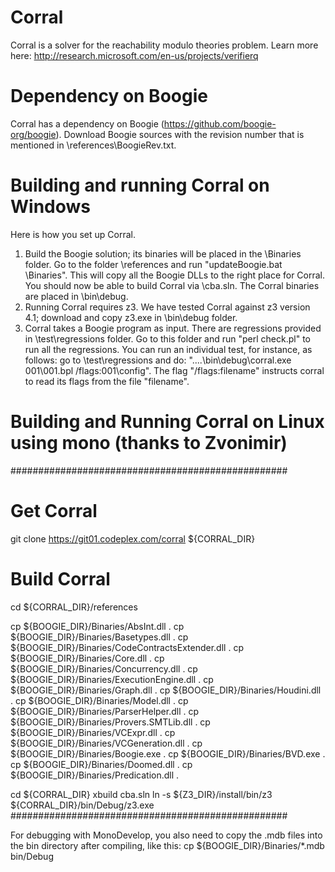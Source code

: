 # Corral

Corral is a solver for the reachability modulo theories problem. Learn more here: http://research.microsoft.com/en-us/projects/verifierq

# Dependency on Boogie
Corral has a dependency on Boogie (https://github.com/boogie-org/boogie). Download Boogie sources with the revision number that is mentioned in <Corral>\references\BoogieRev.txt.

# Building and running Corral on Windows
Here is how you set up Corral. 
1. Build the Boogie solution; its binaries will be placed in the <Boogie>\Binaries folder. Go to the folder <Corral>\references and run "updateBoogie.bat <Boogie>\Binaries". This will copy all the Boogie DLLs to the right place for Corral. You should now be able to build Corral via <Corral>\cba.sln. The Corral binaries are placed in <Corral>\bin\debug. 
2. Running Corral requires z3. We have tested Corral against z3 version 4.1; download and copy z3.exe in <Corral>\bin\debug folder. 
3. Corral takes a Boogie program as input. There are regressions provided in <Corral>\test\regressions folder. Go to this folder and run "perl check.pl" to run all the regressions. You can run an individual test, for instance, as follows: go to <Corral>\test\regressions and do: "..\..\bin\debug\corral.exe 001\001.bpl /flags:001\config". The flag "/flags:filename" instructs corral to read its flags from the file "filename".

# Building and Running Corral on Linux using mono (thanks to Zvonimir)
 ##################################################
 # Get Corral
 git clone https://git01.codeplex.com/corral ${CORRAL_DIR}

 # Build Corral
 cd ${CORRAL_DIR}/references

 cp ${BOOGIE_DIR}/Binaries/AbsInt.dll .
 cp ${BOOGIE_DIR}/Binaries/Basetypes.dll .
 cp ${BOOGIE_DIR}/Binaries/CodeContractsExtender.dll .
 cp ${BOOGIE_DIR}/Binaries/Core.dll .
 cp ${BOOGIE_DIR}/Binaries/Concurrency.dll .
 cp ${BOOGIE_DIR}/Binaries/ExecutionEngine.dll .
 cp ${BOOGIE_DIR}/Binaries/Graph.dll .
 cp ${BOOGIE_DIR}/Binaries/Houdini.dll .
 cp ${BOOGIE_DIR}/Binaries/Model.dll .
 cp ${BOOGIE_DIR}/Binaries/ParserHelper.dll .
 cp ${BOOGIE_DIR}/Binaries/Provers.SMTLib.dll .
 cp ${BOOGIE_DIR}/Binaries/VCExpr.dll .
 cp ${BOOGIE_DIR}/Binaries/VCGeneration.dll .
 cp ${BOOGIE_DIR}/Binaries/Boogie.exe .
 cp ${BOOGIE_DIR}/Binaries/BVD.exe .
 cp ${BOOGIE_DIR}/Binaries/Doomed.dll .
 cp ${BOOGIE_DIR}/Binaries/Predication.dll .

 cd ${CORRAL_DIR}
 xbuild cba.sln 
 ln -s ${Z3_DIR}/install/bin/z3 ${CORRAL_DIR}/bin/Debug/z3.exe
 ##################################################

 For debugging with MonoDevelop, you also need to copy the .mdb files into the bin directory after compiling, like this:
 cp ${BOOGIE_DIR}/Binaries/*.mdb bin/Debug

